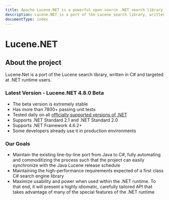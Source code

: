 ```yaml
---
title: Apache Lucene.NET is a powerful open source .NET search library.
description: Lucene.NET is a port of the Lucene search library, written in C# and targeted at .NET runtime users.
documentType: index
---
```


Lucene.NET
===============

<h2 id="about" class="text-center">About the project</h2>

Lucene.Net is a port of the Lucene search library, written in C# and targeted at .NET runtime users.

### Latest Version - Lucene.NET 4.8.0 Beta

* The beta version is extremely stable
* Has more than 7800+ passing unit tests
* Tested daily on all [officially supported versions of .NET](https://dotnet.microsoft.com/en-us/platform/support/policy/dotnet-core)
* Supports .NET Standard 2.1 and .NET Standard 2.0
* Supports .NET Framework 4.6.2+
* Some developers already use it in production environments

### Our Goals

* Maintain the existing line-by-line port from Java to C#, fully automating and commoditizing the process such that the project can easily synchronize with the Java Lucene release schedule
* Maintaining the high-performance requirements expected of a first class C# search engine library
* Maximize usability and power when used within the .NET runtime. To that end, it will present a highly idiomatic, carefully tailored API that takes advantage of many of the special features of the .NET runtime